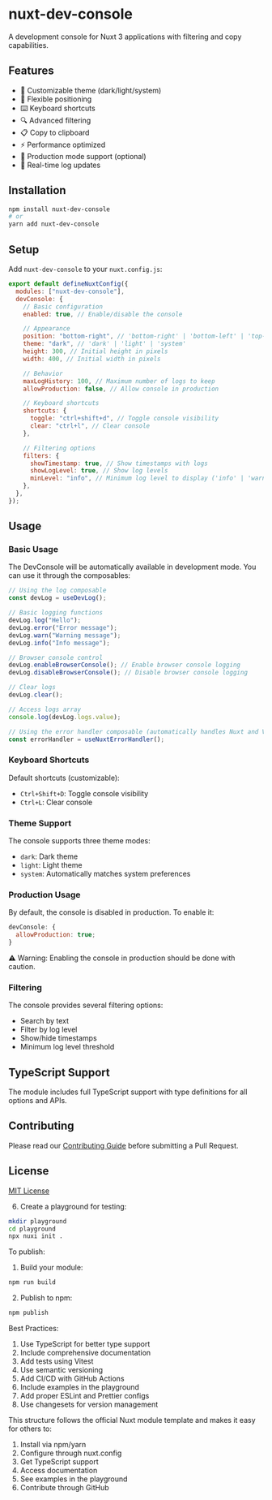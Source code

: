 # nuxt-dev-console

A development console for Nuxt 3 applications with filtering and copy capabilities.

## Features

- 🎨 Customizable theme (dark/light/system)
- 📍 Flexible positioning
- ⌨️ Keyboard shortcuts
- 🔍 Advanced filtering
- 📋 Copy to clipboard
- ⚡ Performance optimized
- 🎯 Production mode support (optional)
- 🔄 Real-time log updates

## Installation

```bash
npm install nuxt-dev-console
# or
yarn add nuxt-dev-console
```

## Setup

Add `nuxt-dev-console` to your `nuxt.config.js`:

```js
export default defineNuxtConfig({
  modules: ["nuxt-dev-console"],
  devConsole: {
    // Basic configuration
    enabled: true, // Enable/disable the console

    // Appearance
    position: "bottom-right", // 'bottom-right' | 'bottom-left' | 'top-right' | 'top-left'
    theme: "dark", // 'dark' | 'light' | 'system'
    height: 300, // Initial height in pixels
    width: 400, // Initial width in pixels

    // Behavior
    maxLogHistory: 100, // Maximum number of logs to keep
    allowProduction: false, // Allow console in production

    // Keyboard shortcuts
    shortcuts: {
      toggle: "ctrl+shift+d", // Toggle console visibility
      clear: "ctrl+l", // Clear console
    },

    // Filtering options
    filters: {
      showTimestamp: true, // Show timestamps with logs
      showLogLevel: true, // Show log levels
      minLevel: "info", // Minimum log level to display ('info' | 'warn' | 'error')
    },
  },
});
```

## Usage

### Basic Usage

The DevConsole will be automatically available in development mode. You can use it through the composables:

```js
// Using the log composable
const devLog = useDevLog();

// Basic logging functions
devLog.log("Hello");
devLog.error("Error message");
devLog.warn("Warning message");
devLog.info("Info message");

// Browser console control
devLog.enableBrowserConsole(); // Enable browser console logging
devLog.disableBrowserConsole(); // Disable browser console logging

// Clear logs
devLog.clear();

// Access logs array
console.log(devLog.logs.value);

// Using the error handler composable (automatically handles Nuxt and Vue errors)
const errorHandler = useNuxtErrorHandler();
```

### Keyboard Shortcuts

Default shortcuts (customizable):

- `Ctrl+Shift+D`: Toggle console visibility
- `Ctrl+L`: Clear console

### Theme Support

The console supports three theme modes:

- `dark`: Dark theme
- `light`: Light theme
- `system`: Automatically matches system preferences

### Production Usage

By default, the console is disabled in production. To enable it:

```js
devConsole: {
  allowProduction: true;
}
```

⚠️ Warning: Enabling the console in production should be done with caution.

### Filtering

The console provides several filtering options:

- Search by text
- Filter by log level
- Show/hide timestamps
- Minimum log level threshold

## TypeScript Support

The module includes full TypeScript support with type definitions for all options and APIs.

## Contributing

Please read our [Contributing Guide](./CONTRIBUTING.md) before submitting a Pull Request.

## License

[MIT License](./LICENSE)

6. Create a playground for testing:

```bash
mkdir playground
cd playground
npx nuxi init .
```

To publish:

1. Build your module:

```bash
npm run build
```

2. Publish to npm:

```bash
npm publish
```

Best Practices:

1. Use TypeScript for better type support
2. Include comprehensive documentation
3. Add tests using Vitest
4. Use semantic versioning
5. Add CI/CD with GitHub Actions
6. Include examples in the playground
7. Add proper ESLint and Prettier configs
8. Use changesets for version management

This structure follows the official Nuxt module template and makes it easy for others to:

1. Install via npm/yarn
2. Configure through nuxt.config
3. Get TypeScript support
4. Access documentation
5. See examples in the playground
6. Contribute through GitHub
